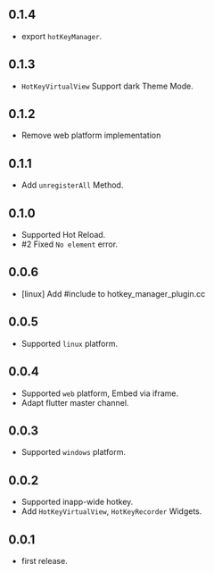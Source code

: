 ## 0.1.4

- export `hotKeyManager`.

## 0.1.3

- `HotKeyVirtualView` Support dark Theme Mode.

## 0.1.2

- Remove web platform implementation

## 0.1.1

- Add `unregisterAll` Method.

## 0.1.0

- Supported Hot Reload.
- #2 Fixed `No element` error.

## 0.0.6

- [linux] Add #include <string> to hotkey_manager_plugin.cc

## 0.0.5

- Supported `linux` platform.

## 0.0.4

- Supported `web` platform, Embed via iframe.
- Adapt flutter master channel.

## 0.0.3

- Supported `windows` platform.

## 0.0.2

- Supported inapp-wide hotkey.
- Add `HotKeyVirtualView`, `HotKeyRecorder` Widgets.

## 0.0.1

- first release.
